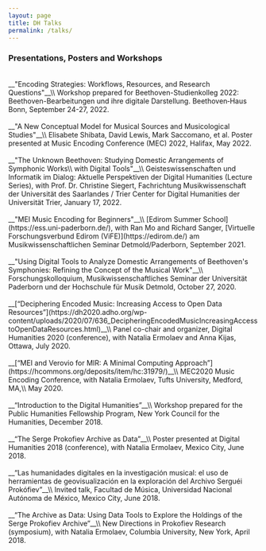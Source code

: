 ```yaml
---
layout: page
title: DH Talks
permalink: /talks/
---
```

### __Presentations, Posters and Workshops__
<br>
__"Encoding Strategies: Workflows, Resources, and Research Questions"__\\
Workshop prepared for Beethoven-Studienkolleg 2022: Beethoven-Bearbeitungen und ihre digitale Darstellung. Beethoven&#8209;Haus Bonn, September 24-27, 2022.
<br><br>
__"A New Conceptual Model for Musical Sources and Musicological Studies"__\\
Elisabete Shibata, David Lewis, Mark Saccomano, et al. Poster presented at Music Encoding Conference (MEC) 2022, Halifax, May 2022.
<br/><br/>
__"The Unknown Beethoven: Studying Domestic Arrangements of Symphonic Works\\
with Digital Tools"__\\
Geisteswissenschaften und Informatik im Dialog: Aktuelle Perspektiven der Digital Humanities (Lecture Series), with Prof. Dr. Christine Siegert,
Fachrichtung Musikwissenschaft der Universität des Saarlandes / Trier Center for Digital Humanities der Universität Trier, January 17, 2022.
<br><br>
__"MEI Music Encoding for Beginners"__\\
[Edirom Summer School](https://ess.uni-paderborn.de/), with Ran Mo and Richard Sanger, [Virtuelle Forschungsverbund Edirom (ViFE)](https://edirom.de/) am Musikwissenschaftlichen Seminar Detmold/Paderborn, September 2021.
<br><br>
__"Using Digital Tools to Analyze Domestic Arrangements of Beethoven's Symphonies: Refining the Concept of the Musical Work"__\\
Forschungskolloquium, Musikwissenschaftliches Seminar der Universität Paderborn und der Hochschule für Musik Detmold, October 27, 2020.
<br><br>
__[“Deciphering Encoded Music: Increasing Access to Open Data Resources”](https://dh2020.adho.org/wp-content/uploads/2020/07/636_DecipheringEncodedMusicIncreasingAccesstoOpenDataResources.html)__\\
Panel co-chair and organizer, Digital Humanities 2020 (conference), with Natalia Ermolaev and Anna Kijas, Ottawa, July 2020.
<br><br>
__[“MEI and Verovio for MIR: A Minimal Computing Approach”](https://hcommons.org/deposits/item/hc:31979/)__\\
MEC2020 Music Encoding Conference, with Natalia Ermolaev, Tufts University, Medford, MA,\\
May 2020.
<br><br>
__“Introduction to the Digital Humanities”__\\
Workshop prepared for the Public Humanities Fellowship Program, New York Council for the Humanities, December 2018.
<br><br>
__“The Serge Prokofiev Archive as Data”__\\
Poster presented at Digital Humanities 2018 (conference), with Natalia Ermolaev, Mexico City, June 2018.
<br><br>
__“Las humanidades digitales en la investigación musical: el uso de herramientas de geovisualización en la exploración del Archivo Serguéi Prokófiev”__\\
Invited talk, Facultad de Música, Universidad Nacional Autónoma de México, Mexico City, June 2018.
<br><br>
__“The Archive as Data: Using Data Tools to Explore the Holdings of the Serge Prokofiev Archive”__\\
New Directions in Prokofiev Research (symposium), with Natalia Ermolaev, Columbia University, New York, April 2018.
